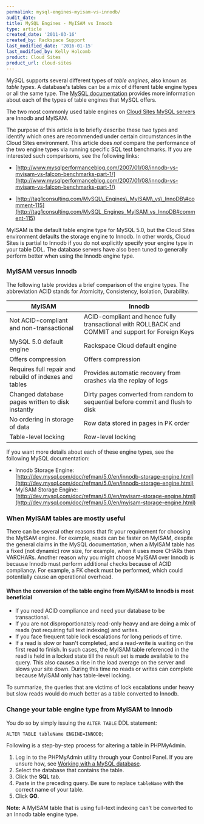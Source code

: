 ```yaml
---
permalink: mysql-engines-myisam-vs-innodb/
audit_date:
title: MySQL Engines - MyISAM vs Innodb
type: article
created_date: '2011-03-16'
created_by: Rackspace Support
last_modified_date: '2016-01-15'
last_modified_by: Kelly Holcomb
product: Cloud Sites
product_url: cloud-sites
---
```


MySQL supports several different types of *table engines*, also known as *table types*. A database's tables can be a mix of different table engine types or all the same type. The [MySQL documentation](http://dev.mysql.com/doc/refman/5.0/en/storage-engines.html) provides more information about each of the types of table engines that MySQL offers.

The two most commonly used table engines on [Cloud Sites MySQL servers](http://www.rackspace.com/cloud/sites/web-hosting/mysql/) are Innodb and MyISAM.

The purpose of this article is to briefly describe these two types and identify which ones are recommended under certain circumstances in the Cloud Sites environment. This article does *not* compare the performance of the two engine types via running specific SQL test benchmarks. If you are interested such comparisons, see the following links:

- [http://www.mysqlperformanceblog.com/2007/01/08/innodb-vs-myisam-vs-falcon-benchmarks-part-1/](http://www.mysqlperformanceblog.com/2007/01/08/innodb-vs-myisam-vs-falcon-benchmarks-part-1/)

- [http://tag1consulting.com/MySQL\_Engines\_MyISAM\_vs\_InnoDB\#comment-115](http://tag1consulting.com/MySQL_Engines_MyISAM_vs_InnoDB#comment-115)

MyISAM is the default table engine type for MySQL 5.0, but the Cloud Sites environment defaults the storage engine to Innodb. In other words, Cloud Sites is partial to Innodb if you do not explicitly specify your engine type in your table DDL. The database servers have also been tuned to generally perform better when using the Innodb engine type.

### MyISAM versus Innodb

The following table provides a brief comparison of the engine types. The abbreviation ACID stands for Atomicity, Consistency, Isolation, Durability.

MyISAM | Innodb
--- | ---
Not ACID-compliant and non-transactional | ACID-compliant and hence fully transactional with ROLLBACK and COMMIT and support for Foreign Keys
MySQL 5.0 default engine | Rackspace Cloud default engine
Offers compression | Offers compression
Requires full repair and rebuild of indexes and tables | Provides automatic recovery from crashes via the replay of logs
Changed database pages written to disk instantly | Dirty pages converted from random to sequential before commit and flush to disk
No ordering in storage of data | Row data stored in pages in PK order
Table-level locking | Row-level locking

If you want more details about each of these engine types, see the following MySQL documentation:

-   Innodb Storage Engine:
    [http://dev.mysql.com/doc/refman/5.0/en/innodb-storage-engine.html](http://dev.mysql.com/doc/refman/5.0/en/innodb-storage-engine.html)
-   MyISAM Storage Engine:
    [http://dev.mysql.com/doc/refman/5.0/en/myisam-storage-engine.html](http://dev.mysql.com/doc/refman/5.0/en/myisam-storage-engine.html)

### When MyISAM tables are mostly useful

There can be several other reasons that fit your requirement for choosing the MyISAM engine. For example, reads can be faster on MyISAM, despite the general claims in the MySQL documentation, when a MyISAM table has a fixed (not dynamic) row size, for example, when it uses more CHARs then VARCHARs. Another reason why you might choose MyISAM over Innodb is because Innodb must perform additional checks because of ACID compliancy. For example, a FK check must be performed, which could potentially cause an operational overhead.

#### When the conversion of the table engine from MyISAM to Innodb is most beneficial

- If you need ACID compliance and need your database to be transactional.
- If you are not disproportionately read-only heavy and are doing a mix of reads (not requiring full text indexing) and writes.
- If you face frequent table lock escalations for long periods of time.
- If a read is slow or hasn't completed, and a read-write is waiting on the first read to finish. In such cases, the MyISAM table referenced in the read is held in a locked state till the result set is made available to the query. This also causes a rise in the load average on the server and slows your site down. During this time no reads or writes can complete because MyISAM only has table-level locking.

To summarize, the queries that are victims of lock escalations under heavy but slow reads would do much better as a table converted to Innodb.

### Change your table engine type from MyISAM to Innodb

You do so by simply issuing the `ALTER TABLE` DDL statement:

    ALTER TABLE tableName ENGINE=INNODB;

Following is a step-by-step process for altering a table in PHPMyAdmin.

1. Log in to the PHPMyAdmin utility through your Control Panel. If you are unsure how, see [Working with a MySQL database](/how-to/rackspace-cloud-sites-essentials-phpmyadmin-database-management-interface).
2. Select the database that contains the table.
3. Click the **SQL** tab.
4. Paste in the preceding query. Be sure to replace `tableName` with the correct name of your table.
5. Click **GO**.

**Note:** A MyISAM table that is using full-text indexing can't be converted to an Innodb table engine type.
